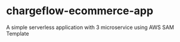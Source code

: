 # chargeflow-ecommerce-app

A simple serverless application with 3 microservice using AWS SAM Template
